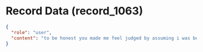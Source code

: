# Record Data (record_1063)

```json
{
  "role": "user",
  "content": "to be honest you made me feel judged by assuming i was beneat doing house work because of indian fortress life.. that is not where this is coming from \n"
}
```
